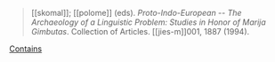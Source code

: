 > [[skomal]]; [[polome]] (eds). *Proto-Indo-European -- The Archaeology of a Linguistic Problem: Studies in Honor of Marija Gimbutas*. Collection of Articles. [[jies-m]]001, 1887 (1994).

[Contains](https://www.jies.org/DOCS/monojpgs/gimbutas.html)